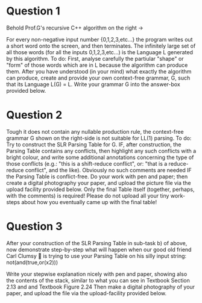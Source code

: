 # Question 1
Behold Prof.G's recursive C++ algorithm on the right →

For every non-negative input number {0,1,2,3,etc...} the program writes out a short word onto the screen, and then terminates.
The infinitely large set of all those words (for all the inputs 0,1,2,3,etc...) is the Language L generated by this algorithm.
To do:
First, analyse carefully the partiular "shape" or "form" of those words which are in L because the algorithm can produce them.
After you have understood (in your mind) what exactly the algorithm can produce, create and provide your own context-free grammar, G, such that its Language L(G) = L.
Write your grammar G into the answer-box provided below.

# Question 2
Tough it does not contain any nullable production rule, the context-free grammar G shown on the right-side is not suitable for LL(1) parsing. 
To do:
Try to construct the SLR Parsing Table for G.
IF, after construction, the Parsing Table contains any conflicts, then highlight any such conflicts with a bright colour, and write some additional annotations concerning the type of those conflicts (e.g.: "this is a shift-reduce conflict", or: "that is a reduce-reduce conflict", and the like). Obviously no such comments are needed IF the Parsing Table is conflict-free.
Do your work with pen and paper; then create a digital photography your paper, and upload the picture file via the upload facility provided below. Only the final Table itself (together, perhaps, with the comments) is required! Please do not upload all your tiny work-steps about how you eventually came up with the final table!


# Question 3
After your construction of the SLR Parsing Table in sub-task b) of above, now demonstrate step-by-step what will happen when our good old friend Carl Clumsy 🥴 is trying to use your Parsing Table on his silly input string: not(and(true,or(x2)))

Write your stepwise explanation nicely with pen and paper, showing also the contents of the stack, similar to what you can see in Textbook Section 2.13 and and Textbook Figure 2.24
Then make a digital photography of your paper, and upload the file via the upload-facility provided below.
